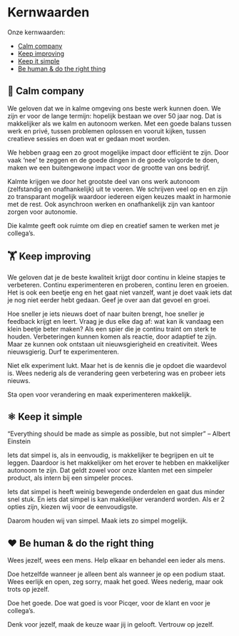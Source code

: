 # Kernwaarden

Onze kernwaarden:
- [Calm company](#-calm-company)
- [Keep improving](#%EF%B8%8F-keep-improving)
- [Keep it simple](#%EF%B8%8F-keep-it-simple)
- [Be human & do the right thing](#%EF%B8%8F-be-human--do-the-right-thing)

## 🙏 Calm company
We geloven dat we in kalme omgeving ons beste werk kunnen doen. We zijn er voor de lange termijn: hopelijk bestaan we over 50 jaar nog. Dat is makkelijker als we kalm en autonoom werken. Met een goede balans tussen werk en privé, tussen problemen oplossen en vooruit kijken, tussen creatieve sessies en doen wat er gedaan moet worden.

We hebben graag een zo groot mogelijke impact door efficiënt te zijn. Door vaak ‘nee’ te zeggen en de goede dingen in de goede volgorde te doen, maken we een buitengewone impact voor de grootte van ons bedrijf.

Kalmte krijgen we door het grootste deel van ons werk autonoom (zelfstandig en onafhankelijk) uit te voeren. We schrijven veel op en en zijn zo transparant mogelijk waardoor iedereen eigen keuzes maakt in harmonie met de rest. Ook asynchroon werken en onafhankelijk zijn van kantoor zorgen voor autonomie.

Die kalmte geeft ook ruimte om diep en creatief samen te werken met je collega’s.

## 🏋️ Keep improving
We geloven dat je de beste kwaliteit krijgt door continu in kleine stapjes te verbeteren. Continu experimenteren en proberen, continu leren en groeien. Het is ook een beetje eng en het gaat niet vanzelf, want je doet vaak iets dat je nog niet eerder hebt gedaan. Geef je over aan dat gevoel en groei.

Hoe sneller je iets nieuws doet of naar buiten brengt, hoe sneller je feedback krijgt en leert. Vraag je dus elke dag af: wat kan ik vandaag een klein beetje beter maken? Als een spier die je continu traint om sterk te houden. Verbeteringen kunnen komen als reactie, door adaptief te zijn. Maar ze kunnen ook ontstaan uit nieuwsgierigheid en creativiteit. Wees nieuwsgierig. Durf te experimenteren.

Niet elk experiment lukt. Maar het is de kennis die je opdoet die waardevol is. Wees nederig als de verandering geen verbetering was en probeer iets nieuws.

Sta open voor verandering en maak experimenteren makkelijk.

## ⚛️ Keep it simple
“Everything should be made as simple as possible, but not simpler” – Albert Einstein

Iets dat simpel is, als in eenvoudig, is makkelijker te begrijpen en uit te leggen. Daardoor is het makkelijker om het erover te hebben en makkelijker autonoom te zijn. Dat geldt zowel voor onze klanten met een simpeler product, als intern bij een simpeler proces.

Iets dat simpel is heeft weinig bewegende onderdelen en gaat dus minder snel stuk. En iets dat simpel is kan makkelijker veranderd worden. Als er 2 opties zijn, kiezen wij voor de eenvoudigste.

Daarom houden wij van simpel. Maak iets zo simpel mogelijk.

## ❤️ Be human & do the right thing
Wees jezelf, wees een mens. Help elkaar en behandel een ieder als mens.

Doe hetzelfde wanneer je alleen bent als wanneer je op een podium staat. Wees eerlijk en open, zeg sorry, maak het goed. Wees nederig, maar ook trots op jezelf.

Doe het goede. Doe wat goed is voor Picqer, voor de klant en voor je collega’s.

Denk voor jezelf, maak de keuze waar jij in gelooft. Vertrouw op jezelf.

